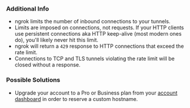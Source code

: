 ### Additional Info

- ngrok limits the number of inbound connections to your tunnels.
- Limits are imposed on connections, not requests. If your HTTP clients use persistent connections aka HTTP keep-alive (most modern ones do), you'll likely never hit this limit.
- ngrok will return a `429` response to HTTP connections that exceed the rate limit.
- Connections to TCP and TLS tunnels violating the rate limit will be closed without a response.

### Possible Solutions

- Upgrade your account to a Pro or Business plan from your [account dashboard](https://dashboard.ngrok.com/billing/plan) in order to reserve a custom hostname.
